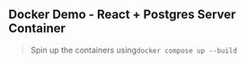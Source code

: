 ## Docker Demo - React + Postgres Server Container


> Spin up the containers using`docker compose up --build` 